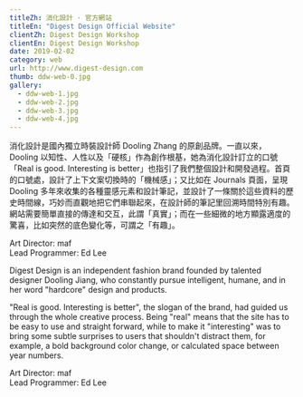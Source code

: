 ```yaml
---
titleZh: 消化設計 · 官方網站
titleEn: "Digest Design Official Website"
clientZh: Digest Design Workshop
clientEn: Digest Design Workshop
date: 2019-02-02
category: web
url: http://www.digest-design.com
thumb: ddw-web-0.jpg
gallery:
  - ddw-web-1.jpg
  - ddw-web-2.jpg
  - ddw-web-3.jpg
  - ddw-web-4.jpg
---
```


消化設計是國內獨立時裝設計師 Dooling Zhang 的原創品牌。一直以來，Dooling 以知性、人性以及「硬核」作為創作根基，她為消化設計訂立的口號「Real is good. Interesting is better」也指引了我們整個設計和開發過程。首頁的口號處，設計了上下文案切換時的「機械感」；又比如在 Journals 頁面，呈現 Dooling 多年來收集的各種靈感元素和設計筆記，並設計了一條關於這些資料的歷史時間線，巧妙而直觀地把它們串聯起來，在設計師的筆記里回溯時間特別有趣。網站需要簡單直接的傳達和交互，此謂「真實」；而在一些細微的地方顯露適度的驚喜，比如突然的底色變化等，可謂之「有趣」。

Art Director: maf<br/>Lead Programmer: Ed Lee

<!-- lang -->

Digest Design is an independent fashion brand founded by talented designer Dooling Jiang, who constantly pursue intelligent, humane, and in her word "hardcore" design and products.

"Real is good. Interesting is better", the slogan of the brand, had guided us through the whole creative process. Being "real" means that the site has to be easy to use and straight forward, while to make it "interesting" was to bring some subtle surprises to users that shouldn't distract them, for example, a bold background color change, or calculated space between year numbers.

Art Director: maf<br/>Lead Programmer: Ed Lee
